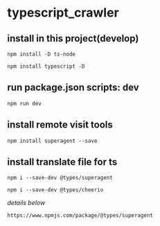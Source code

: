 # typescript_crawler

## install in this project(develop)
``` npm install -D ts-node  ```

``` npm install typescript -D ```

## run package.json scripts: dev
``` npm run dev ```

## install remote visit tools
``` npm install superagent --save ```

## install translate file for ts
``` npm i --save-dev @types/superagent ```

``` npm i --save-dev @types/cheerio ```

*details below*

```https://www.npmjs.com/package/@types/superagent```



